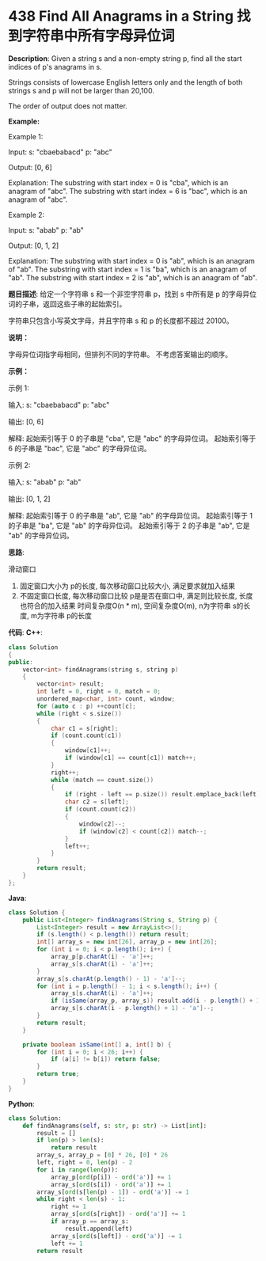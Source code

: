 # 438 Find All Anagrams in a String 找到字符串中所有字母异位词

__Description__:
Given a string s and a non-empty string p, find all the start indices of p's anagrams in s.

Strings consists of lowercase English letters only and the length of both strings s and p will not be larger than 20,100.

The order of output does not matter.

__Example:__

Example 1:

Input:
s: "cbaebabacd" p: "abc"

Output:
[0, 6]

Explanation:
The substring with start index = 0 is "cba", which is an anagram of "abc".
The substring with start index = 6 is "bac", which is an anagram of "abc".

Example 2:

Input:
s: "abab" p: "ab"

Output:
[0, 1, 2]

Explanation:
The substring with start index = 0 is "ab", which is an anagram of "ab".
The substring with start index = 1 is "ba", which is an anagram of "ab".
The substring with start index = 2 is "ab", which is an anagram of "ab".

__题目描述__:
给定一个字符串 s 和一个非空字符串 p，找到 s 中所有是 p 的字母异位词的子串，返回这些子串的起始索引。

字符串只包含小写英文字母，并且字符串 s 和 p 的长度都不超过 20100。

__说明：__

字母异位词指字母相同，但排列不同的字符串。
不考虑答案输出的顺序。

__示例：__

示例 1:

输入:
s: "cbaebabacd" p: "abc"

输出:
[0, 6]

解释:
起始索引等于 0 的子串是 "cba", 它是 "abc" 的字母异位词。
起始索引等于 6 的子串是 "bac", 它是 "abc" 的字母异位词。

示例 2:

输入:
s: "abab" p: "ab"

输出:
[0, 1, 2]

解释:
起始索引等于 0 的子串是 "ab", 它是 "ab" 的字母异位词。
起始索引等于 1 的子串是 "ba", 它是 "ab" 的字母异位词。
起始索引等于 2 的子串是 "ab", 它是 "ab" 的字母异位词。

__思路__:

滑动窗口

1. 固定窗口大小为 p的长度, 每次移动窗口比较大小, 满足要求就加入结果
2. 不固定窗口长度, 每次移动窗口比较 p是是否在窗口中, 满足则比较长度, 长度也符合的加入结果
时间复杂度O(n * m), 空间复杂度O(m), n为字符串 s的长度, m为字符串 p的长度

__代码__:
__C++__:

```C++
class Solution 
{
public:
    vector<int> findAnagrams(string s, string p) 
    {
        vector<int> result;
        int left = 0, right = 0, match = 0;
        unordered_map<char, int> count, window;
        for (auto c : p) ++count[c];
        while (right < s.size()) 
        {
            char c1 = s[right];
            if (count.count(c1)) 
            {
                window[c1]++;
                if (window[c1] == count[c1]) match++;
            }
            right++;
            while (match == count.size()) 
            {
                if (right - left == p.size()) result.emplace_back(left);
                char c2 = s[left];
                if (count.count(c2)) 
                {
                    window[c2]--;
                    if (window[c2] < count[c2]) match--;
                }
                left++;
            }
        }
        return result;
    }
};
```

__Java__:

```Java
class Solution {
    public List<Integer> findAnagrams(String s, String p) {
        List<Integer> result = new ArrayList<>();
        if (s.length() < p.length()) return result;
        int[] array_s = new int[26], array_p = new int[26];
        for (int i = 0; i < p.length(); i++) {
            array_p[p.charAt(i) - 'a']++;
            array_s[s.charAt(i) - 'a']++;
        }
        array_s[s.charAt(p.length() - 1) - 'a']--;
        for (int i = p.length() - 1; i < s.length(); i++) {
            array_s[s.charAt(i) - 'a']++;
            if (isSame(array_p, array_s)) result.add(i - p.length() + 1);
            array_s[s.charAt(i - p.length() + 1) - 'a']--;
        }
        return result;
    }

    private boolean isSame(int[] a, int[] b) {
        for (int i = 0; i < 26; i++) {
            if (a[i] != b[i]) return false;
        }
        return true;
    }
}
```

__Python__:

```Python
class Solution:
    def findAnagrams(self, s: str, p: str) -> List[int]:
        result = []
        if len(p) > len(s):
            return result
        array_s, array_p = [0] * 26, [0] * 26
        left, right = 0, len(p) - 2
        for i in range(len(p)):
            array_p[ord(p[i]) - ord('a')] += 1
            array_s[ord(s[i]) - ord('a')] += 1
        array_s[ord(s[len(p) - 1]) - ord('a')] -= 1
        while right < len(s) - 1:
            right += 1
            array_s[ord(s[right]) - ord('a')] += 1
            if array_p == array_s:
                result.append(left)
            array_s[ord(s[left]) - ord('a')] -= 1
            left += 1
        return result
```
